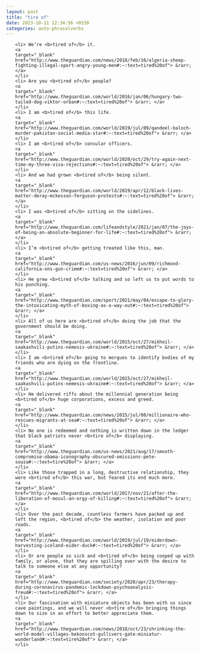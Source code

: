 ```yaml
---
layout: post
title: "tire of"
date: 2023-10-11 12:34:56 +0530
categories: auto-phrasalverbs
---
```

<ol>

    <li> We’re <b>tired of</b> it.
    <a 
    target="_blank" 
    href="http://www.theguardian.com/news/2018/feb/16/algeria-sheep-fighting-illegal-sport-angry-young-men#:~:text=tired%20of"> &rarr; </a>
    </li>
    <li> Are you <b>tired of</b> people?
    <a 
    target="_blank" 
    href="http://www.theguardian.com/world/2016/jan/06/hungary-two-tailed-dog-viktor-orban#:~:text=tired%20of"> &rarr; </a>
    </li>
    <li> I am <b>tired of</b> this life.
    <a 
    target="_blank" 
    href="http://www.theguardian.com/world/2019/jul/09/qandeel-baloch-murder-pakistan-social-media-star#:~:text=tired%20of"> &rarr; </a>
    </li>
    <li> I am <b>tired of</b> consular officers.
    <a 
    target="_blank" 
    href="http://www.theguardian.com/world/2020/oct/29/try-again-next-time-my-three-visa-rejections#:~:text=tired%20of"> &rarr; </a>
    </li>
    <li> And we had grown <b>tired of</b> being silent.
    <a 
    target="_blank" 
    href="http://www.theguardian.com/world/2019/apr/12/black-lives-matter-deray-mckesson-ferguson-protests#:~:text=tired%20of"> &rarr; </a>
    </li>
    <li> I was <b>tired of</b> sitting on the sidelines.
    <a 
    target="_blank" 
    href="http://www.theguardian.com/lifeandstyle/2021/jan/07/the-joys-of-being-an-absolute-beginner-for-life#:~:text=tired%20of"> &rarr; </a>
    </li>
    <li> I’m <b>tired of</b> getting treated like this, man.
    <a 
    target="_blank" 
    href="http://www.theguardian.com/us-news/2016/jun/09/richmond-california-ons-gun-crime#:~:text=tired%20of"> &rarr; </a>
    </li>
    <li> He grew <b>tired of</b> talking and so left us to put words to his punching.
    <a 
    target="_blank" 
    href="http://www.theguardian.com/sport/2021/may/04/escape-to-glory-the-intoxicating-myth-of-boxing-as-a-way-out#:~:text=tired%20of"> &rarr; </a>
    </li>
    <li> All of us here are <b>tired of</b> doing the job that the government should be doing.
    <a 
    target="_blank" 
    href="http://www.theguardian.com/world/2015/oct/27/mikheil-saakashvili-putins-nemesis-ukraine#:~:text=tired%20of"> &rarr; </a>
    </li>
    <li> I am <b>tired of</b> going to morgues to identify bodies of my friends who are dying on the frontline.
    <a 
    target="_blank" 
    href="http://www.theguardian.com/world/2015/oct/27/mikheil-saakashvili-putins-nemesis-ukraine#:~:text=tired%20of"> &rarr; </a>
    </li>
    <li> He delivered riffs about the millennial generation being <b>tired of</b> huge corporations, excess and greed.
    <a 
    target="_blank" 
    href="http://www.theguardian.com/news/2015/jul/08/millionaire-who-rescues-migrants-at-sea#:~:text=tired%20of"> &rarr; </a>
    </li>
    <li> No one is redeemed and nothing is written down in the ledger that black patriots never <b>tire of</b> displaying.
    <a 
    target="_blank" 
    href="http://www.theguardian.com/us-news/2021/aug/17/smooth-compromise-obama-iconography-obscured-omissions-pete-souza#:~:text=tire%20of"> &rarr; </a>
    </li>
    <li> Like those trapped in a long, destructive relationship, they were <b>tired of</b> this war, but feared its end much more.
    <a 
    target="_blank" 
    href="http://www.theguardian.com/world/2017/nov/21/after-the-liberation-of-mosul-an-orgy-of-killing#:~:text=tired%20of"> &rarr; </a>
    </li>
    <li> Over the past decade, countless farmers have packed up and left the region, <b>tired of</b> the weather, isolation and poor roads.
    <a 
    target="_blank" 
    href="http://www.theguardian.com/world/2019/jul/19/eiderdown-harvesting-iceland-eider-duck#:~:text=tired%20of"> &rarr; </a>
    </li>
    <li> Or are people so sick and <b>tired of</b> being cooped up with family, or alone, that they are spilling over with the desire to talk to someone else at any opportunity?
    <a 
    target="_blank" 
    href="http://www.theguardian.com/society/2020/apr/23/therapy-during-coronavirus-pandemic-lockdown-psychoanalysis-freud#:~:text=tired%20of"> &rarr; </a>
    </li>
    <li> Our fascination with miniature objects has been with us since cave paintings, and we will never <b>tire of</b> bringing things down to size in an effort to better appreciate them.
    <a 
    target="_blank" 
    href="http://www.theguardian.com/news/2018/oct/23/shrinking-the-world-model-villages-bekonscot-gullivers-gate-miniatur-wunderland#:~:text=tire%20of"> &rarr; </a>
    </li>